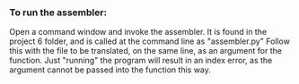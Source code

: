 ### To run the assembler:
Open a command window and invoke the assembler.
It is found in the project 6 folder, and is called at the command line as "assembler.py"
Follow this with the file to be translated, on the same line, as an argument for 
the function. Just "running" the program will result in an index error, as the argument cannot be passed into the function this way.